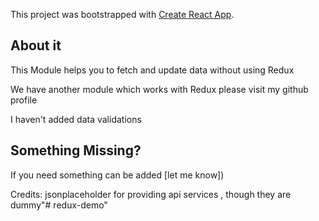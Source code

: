 This project was bootstrapped with [Create React App](https://github.com/facebookincubator/create-react-app).

## About it

This Module helps you to fetch and update data without using Redux

We have another module which works with Redux please visit my github profile

I haven't added data validations

## Something Missing?

If you need something can be added [let me know])

Credits: 
jsonplaceholder for providing api services , though they are dummy"# redux-demo" 
